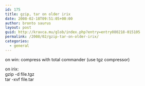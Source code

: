 ```yaml
---
id: 175
title: gzip, tar on older irix
date: 2008-02-18T09:51:05+00:00
author: bronto saurus
layout: post
guid: http://kravca.mu/glob/index.php?entry=entry080218-015105
permalink: /2008/02/gzip-tar-on-older-irix/
categories:
  - general
---
```

on win: compress with total commander (use tgz compressor)

on irix:  
gzip -d file.tgz  
tar -xvf file.tar